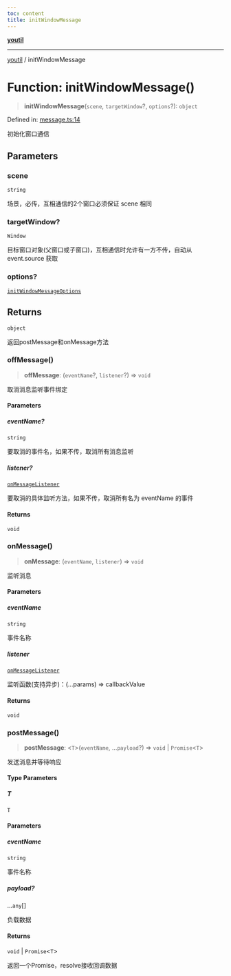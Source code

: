 ```yaml
---
toc: content
title: initWindowMessage
---
```

[**youtil**](../README.md)

***

[youtil](../globals.md) / initWindowMessage

# Function: initWindowMessage()

> **initWindowMessage**(`scene`, `targetWindow`?, `options`?): `object`

Defined in: [message.ts:14](https://github.com/sxei/youtil/blob/694ab8493a838606110abf86b5e5d35bb7326cbe/src/message.ts#L14)

初始化窗口通信

## Parameters

### scene

`string`

场景，必传，互相通信的2个窗口必须保证 scene 相同

### targetWindow?

`Window`

目标窗口对象(父窗口或子窗口)，互相通信时允许有一方不传，自动从 event.source 获取

### options?

[`initWindowMessageOptions`](../interfaces/initWindowMessageOptions.md)

## Returns

`object`

返回postMessage和onMessage方法

### offMessage()

> **offMessage**: (`eventName`?, `listener`?) => `void`

取消消息监听事件绑定

#### Parameters

##### eventName?

`string`

要取消的事件名，如果不传，取消所有消息监听

##### listener?

[`onMessageListener`](../type-aliases/onMessageListener.md)

要取消的具体监听方法，如果不传，取消所有名为 eventName 的事件

#### Returns

`void`

### onMessage()

> **onMessage**: (`eventName`, `listener`) => `void`

监听消息

#### Parameters

##### eventName

`string`

事件名称

##### listener

[`onMessageListener`](../type-aliases/onMessageListener.md)

监听函数(支持异步)：(...params) => callbackValue

#### Returns

`void`

### postMessage()

> **postMessage**: \<`T`\>(`eventName`, ...`payload`?) => `void` \| `Promise`\<`T`\>

发送消息并等待响应

#### Type Parameters

##### T

`T`

#### Parameters

##### eventName

`string`

事件名称

##### payload?

...`any`[]

负载数据

#### Returns

`void` \| `Promise`\<`T`\>

返回一个Promise，resolve接收回调数据
